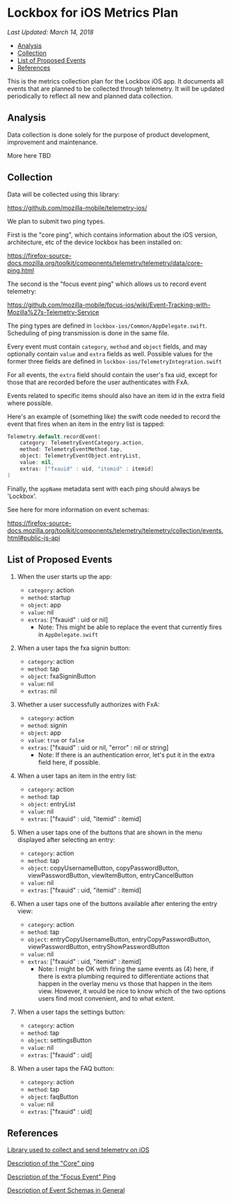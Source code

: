 # Lockbox for iOS Metrics Plan

_Last Updated: March 14, 2018_

<!-- TOC depthFrom:2 depthTo:6 withLinks:1 updateOnSave:1 orderedList:0 -->

- [Analysis](#analysis)
- [Collection](#collection)
- [List of Proposed Events](#list-of-proposed-events)
- [References](#references)

<!-- /TOC -->

This is the metrics collection plan for the Lockbox iOS app. It documents all events that are planned to be collected through telemetry. It will be updated periodically to reflect all new and planned data collection.

## Analysis

Data collection is done solely for the purpose of product development, improvement and maintenance.

More here TBD

## Collection

Data will be collected using this library:

https://github.com/mozilla-mobile/telemetry-ios/

We plan to submit two ping types.

First is the "core ping", which contains information about the iOS version, architecture, etc of the device lockbox has been installed on:

https://firefox-source-docs.mozilla.org/toolkit/components/telemetry/telemetry/data/core-ping.html

The second is the "focus event ping" which allows us to record event telemetry:

https://github.com/mozilla-mobile/focus-ios/wiki/Event-Tracking-with-Mozilla%27s-Telemetry-Service

The ping types are defined in `lockbox-ios/Common/AppDelegate.swift`. Scheduling of ping transmission is done in the same file.

Every event must contain `category`, `method` and `object` fields, and may optionally contain `value` and `extra` fields as well. Possible values for the former three fields are defined in `lockbox-ios/TelemetryIntegration.swift`

For all events, the `extra` field should contain the user's fxa uid, except for those that are recorded before the user authenticates with FxA.

Events related to specific items should also have an item id in the extra field where possible.

Here's an example of (something like) the swift code needed to record the event that fires when an item in the entry list is tapped:

```swift
Telemetry.default.recordEvent(
	category: TelemetryEventCategory.action,
	method: TelemetryEventMethod.tap,
	object: TelemetryEventObject.entryList,
	value: nil,
	extras: ["fxauid" : uid, "itemid" : itemid]
)
```

Finally, the `appName` metadata sent with each ping should always be 'Lockbox'.

See here for more information on event schemas:

https://firefox-source-docs.mozilla.org/toolkit/components/telemetry/telemetry/collection/events.html#public-js-api

## List of Proposed Events

1. When the user starts up the app:
	* `category`: action
	* `method`: startup
	* `object`: app
	* `value`: nil
	* `extras`: ["fxauid" : uid or nil]
		* Note: This might be able to replace the event that currently fires in `AppDelegate.swift`

2. When a user taps the fxa signin button:
	* `category`: action
	* `method`: tap
	* `object`: fxaSigninButton
	* `value`: nil
	* `extras`: nil

3. Whether a user successfully authorizes with FxA:
	* `category`: action
	* `method`: signin
	* `object`: app
	* `value`: `true` or `false`
	* `extras`: ["fxauid" : uid or nil, "error" : nil or string]
		* Note: If there is an authentication error, let's put it in the extra field here, if possible.

4. When a user taps an item in the entry list:
	* `category`: action
	* `method`: tap
	* `object`: entryList
	* `value`: nil
	* `extras`: ["fxauid" : uid, "itemid" : itemid]

5. When a user taps one of the buttons that are shown in the menu displayed after selecting an entry:
	* `category`: action
	* `method`: tap
	* `object`: copyUsernameButton, copyPasswordButton, viewPasswordButton, viewItemButton, entryCancelButton
	* `value`: nil
	* `extras`: ["fxauid" : uid, "itemid" : itemid]

6. When a user taps one of the buttons available after entering the entry view:
	* `category`: action
	* `method`: tap
	* `object`: entryCopyUsernameButton, entryCopyPasswordButton, viewPasswordButton, entryShowPasswordButton
	* `value`: nil
	* `extras`: ["fxauid" : uid, "itemid" : itemid]
		* Note: I might be OK with firing the same events as (4) here, if there is extra plumbing required to differentiate actions that happen in the overlay menu vs those that happen in the item view. However, it would be nice to know which of the two options users find most convenient, and to what extent.

7. When a user taps the settings button:
	* `category`: action
	* `method`: tap
	* `object`: settingsButton
	* `value`: nil
	* `extras`: ["fxauid" : uid]

8. When a user taps the FAQ button:
	* `category`: action
	* `method`: tap
	* `object`: faqButton
	* `value`: nil
	* `extras`: ["fxauid" : uid]

## References

[Library used to collect and send telemetry on iOS](https://github.com/mozilla-mobile/telemetry-ios/)

[Description of the "Core" ping](https://firefox-source-docs.mozilla.org/toolkit/components/telemetry/telemetry/data/core-ping.html)

[Description of the "Focus Event" Ping](https://github.com/mozilla-mobile/focus-ios/wiki/Event-Tracking-with-Mozilla%27s-Telemetry-Service)

[Description of Event Schemas in General](https://firefox-source-docs.mozilla.org/toolkit/components/telemetry/telemetry/collection/events.html#public-js-api)
